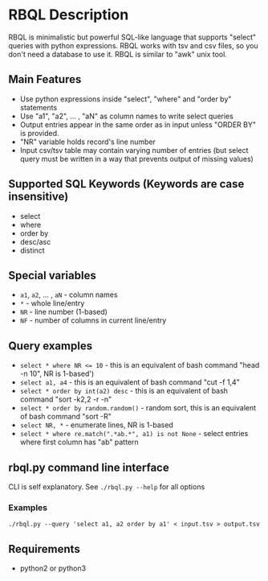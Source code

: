 # RBQL Description
RBQL is minimalistic but powerful SQL-like language that supports "select" queries with python expressions.
RBQL works with tsv and csv files, so you don't need a database to use it.
RBQL is similar to "awk" unix tool.

## Main Features
* Use python expressions inside "select", "where" and "order by" statements
* Use "a1", "a2", ... , "aN" as column names to write select queries
* Output entries appear in the same order as in input unless "ORDER BY" is provided.
* "NR" variable holds record's line number
* Input csv/tsv table may contain varying number of entries (but select query must be written in a way that prevents output of missing values)

## Supported SQL Keywords (Keywords are case insensitive)
* select 
* where 
* order by
* desc/asc
* distinct

## Special variables
* `a1`, `a2`, ... , `aN` - column names
* `*` - whole line/entry
* `NR` - line number (1-based)
* `NF` - number of columns in current line/entry

## Query examples

* `select * where NR <= 10` - this is an equivalent of bash command "head -n 10", NR is 1-based')
* `select a1, a4` - this is an equivalent of bash command "cut -f 1,4"
* `select * order by int(a2) desc` - this is an equivalent of bash command "sort -k2,2 -r -n"
* `select * order by random.random()` - random sort, this is an equivalent of bash command "sort -R"
* `select NR, *` - enumerate lines, NR is 1-based
* `select * where re.match(".*ab.*", a1) is not None` - select entries where first column has "ab" pattern

## rbql.py command line interface
CLI is self explanatory.
See `./rbql.py --help` for all options

### Examples
```
./rbql.py --query 'select a1, a2 order by a1' < input.tsv > output.tsv
```

## Requirements
* python2 or python3

